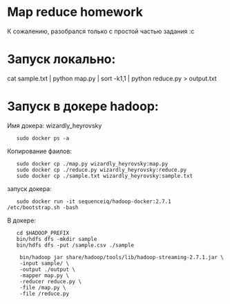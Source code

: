 # Map reduce homework
К сожалению, разобрался только с простой частью задания :c

# Запуск локально:
cat sample.txt | python map.py | sort -k1,1 | python reduce.py > output.txt
# Запуск в докере hadoop:

Имя докера: wizardly_heyrovsky
```shell
   sudo docker ps -a
```

Копирование фаилов:
```shell
   sudo docker cp ./map.py wizardly_heyrovsky:map.py
   sudo docker cp ./reduce.py wizardly_heyrovsky:reduce.py
   sudo docker cp ./sample.txt wizardly_heyrovsky:sample.txt
```
запуск докера:

```shell
   sudo docker run -it sequenceiq/hadoop-docker:2.7.1 /etc/bootstrap.sh -bash
```

В докере:
```shell
   cd $HADOOP_PREFIX
   bin/hdfs dfs -mkdir sample
   bin/hdfs dfs -put /sample.csv ./sample
```

```shell
    bin/hadoop jar share/hadoop/tools/lib/hadoop-streaming-2.7.1.jar \
    -input sample/ \
    -output ./output \
    -mapper map.py \
    -reducer reduce.py \
    -file /map.py \
    -file /reduce.py
```
